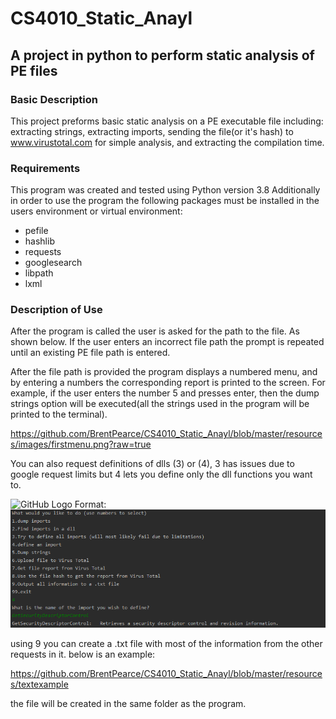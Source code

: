# CS4010_Static_Anayl
## A project in python to perform static analysis of PE files

### Basic Description
This project preforms basic static analysis on a PE executable file including:
extracting strings, extracting imports, sending the file(or it's hash) to 
www.virustotal.com for simple analysis, and extracting the compilation time.

### Requirements
This program was created and tested using Python version 3.8 Additionally in 
order to use the program the following packages must be installed in the users 
environment or virtual environment:

* pefile
* hashlib
* requests
* googlesearch
* libpath
* lxml

### Description of Use
After the program is called the user is asked for the path to the file. As 
shown below. If the user enters an incorrect file path the prompt is repeated
until an existing PE file path is entered.

After the file path is provided the program displays a numbered menu, and by 
entering a numbers the corresponding report is printed to the screen. For 
example, if the user enters the number 5 and presses enter, then the dump 
strings option will be executed(all the strings used in the program will be 
printed to the terminal).

https://github.com/BrentPearce/CS4010_Static_Anayl/blob/master/resources/images/firstmenu.png?raw=true

You can also request definitions of dlls (3) or (4), 3 has issues due to 
google request limits but 4 lets you define only the dll functions you want to. 

![GitHub Logo](/images/logo.png)
Format: ![Alt Text](https://github.com/BrentPearce/CS4010_Static_Anayl/blob/master/resources/images/define.png?raw=true)

using 9 you can create a .txt file with most of the information from the other requests in it.
below is an example:

https://github.com/BrentPearce/CS4010_Static_Anayl/blob/master/resources/textexample

the file will be created in the same folder as the program. 
